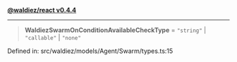 [**@waldiez/react v0.4.4**](../../README.md)

***

> **WaldiezSwarmOnConditionAvailableCheckType** = `"string"` \| `"callable"` \| `"none"`

Defined in: src/waldiez/models/Agent/Swarm/types.ts:15
